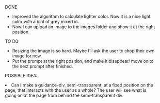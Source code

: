 DONE
<ul>
<li>Improved the algorithm to calculate lighter color. Now it is a nice light color with a hint of grey mixed in.
</li>
<li>
Now I can upload an image to the images folder and show it at the right position.
</li>
</ul>

TO DO
<ul>
<li>
Resizing the image is so hard. Maybe I'll ask the user to chop their own image for now.
</li>
<li>
Put the prompt at the right position, and make it disappear/ move on to the next prompt after finished.
</li>

</ul>

POSSIBLE IDEA:
<li>
Can I make a guidance-div, semi-transparent, at a fixed position on the page,
that interacts with the user as a whole? The user will see what is going on at the page from behind the semi-transparent div.
</li>